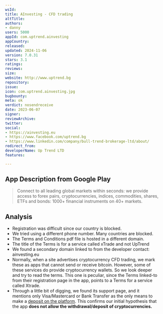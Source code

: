 ```yaml
---
wsId: 
title: AInvesting - CFD trading
altTitle: 
authors:
- danny
users: 5000
appId: com.uptrend.ainvesting
appCountry: 
released: 
updated: 2024-11-06
version: 7.0.31
stars: 3.1
ratings: 
reviews: 
size: 
website: http://www.uptrend.bg
repository: 
issue: 
icon: com.uptrend.ainvesting.jpg
bugbounty: 
meta: ok
verdict: nosendreceive
date: 2023-06-07
signer: 
reviewArchive: 
twitter: 
social:
- https://ainvesting.eu
- https://www.facebook.com/uptrend.bg
- https://www.linkedin.com/company/bull-trend-brokerage-ltd/about/
redirect_from: 
developerName: Up Trend LTD
features: 

---
```


## App Description from Google Play

> Connect to all leading global markets within seconds: we provide access to forex pairs, cryptocurrencies, indices, commodities, shares, ETFs and bonds: 1000+ financial instruments on 40+ markets. 

## Analysis 

- Registration was difficult since our country is blocked. 
- We tried using a different phone number. Many countries are blocked.
- The Terms and Conditions pdf file is hosted in a different domain. 
- The title of the Terms is for a service called xTrade and not UpTrend 
- We found a secondary domain linked to from the developer contact: ainvesting.eu
- Normally, when a site advertises cryptocurrency CFD trading, we mark these as apps that cannot send or receive bitcoin. However, some of these services do provide cryptocurrency wallets. So we look deeper and try to read the terms. This one is peculiar, since the Terms linked-to from their registration page in the app, points to a Terms for a service called Xtrade.
- Through a little bit of digging, we found its support page, and it mentions only Visa/Mastercard or Bank Transfer as the only means to make a [deposit on the platform](https://www.ainvesting.eu/trading-info/payment-options/). This confirms our initial hypothesis that the app **does not allow the withdrawal/deposit of cryptocurrencies.** 
